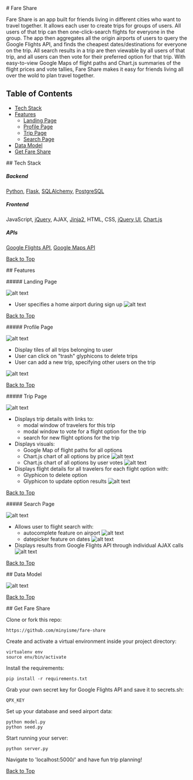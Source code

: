 <dl id="fare-share"></dl>
# Fare Share

Fare Share is an app built for friends living in different cities who want to travel together. It allows each user to create trips for groups of users. All users of that trip can then one-click-search flights for everyone in the group. The app then aggregates all the origin airports of users to query the Google Flights API, and finds the cheapest dates/destinations for everyone on the trip. All search results in a trip are then viewable by all users of that trip, and all users can then vote for their preferred option for that trip. With easy-to-view Google Maps of flight paths and Chart.js summaries of the flight prices and vote tallies, Fare Share makes it easy for friends living all over the wold to plan travel together.

## Table of Contents
- [Tech Stack](#tech-stack)
- [Features](#features)
    - [Landing Page](#landing-page)
    - [Profile Page](#profile-page)
    - [Trip Page](#trip-page)
    - [Search Page](#search-page)
- [Data Model](#data-model)
- [Get Fare Share](#set-up)

<dl id="tech-stack"></dl>
## Tech Stack                   


##### Backend

[Python](https://www.python.org/), [Flask](http://flask.pocoo.org/), [SQLAlchemy](http://www.sqlalchemy.org/), [PostgreSQL](https://www.postgresql.org/)

##### Frontend

JavaScript, [jQuery](https://jquery.com/), AJAX, [Jinja2](http://jinja.pocoo.org/docs/dev/), HTML, CSS, [jQuery UI](https://jqueryui.com/), [Chart.js](http://www.chartjs.org/)

##### APIs

[Google Flights API](https://developers.google.com/qpx-express/), [Google Maps API](https://developers.google.com/maps/)

[Back to Top](#fare-share)
<dl id="features"></dl>
## Features

<dl id="landing-page"></dl>
##### Landing Page

![alt text](https://github.com/minyisme/fare-share/blob/master/static/images/landing_page.png)

- User specifies a home airport during sign up
![alt text](https://github.com/minyisme/fare-share/blob/master/static/images/sign_up1.png)

[Back to Top](#fare-share)
<dl id="profile-page"></dl>
##### Profile Page

![alt text](https://github.com/minyisme/fare-share/blob/master/static/images/profile1.png)

- Display tiles of all trips belonging to user
- User can click on "trash" glyphicons to delete trips
- User can add a new trip, specifying other users on the trip

![alt text](https://github.com/minyisme/fare-share/blob/master/static/images/add_trip.png)

[Back to Top](#fare-share)
<dl id="trip-page"></dl>
##### Trip Page

![alt text](https://github.com/minyisme/fare-share/blob/master/static/images/trip1.png)

- Displays trip details with links to:
    - modal window of travelers for this trip
    - modal window to vote for a flight option for the trip
    - search for new flight options for the trip
- Displays visuals:
    - Google Map of flight paths for all options
    - Chart.js chart of all options by price
![alt text](https://github.com/minyisme/fare-share/blob/master/static/images/options_prices1.png)
    - Chart.js chart of all options by user votes
![alt text](https://github.com/minyisme/fare-share/blob/master/static/images/options_votes1.png)
- Displays flight details for all travelers for each flight option with:
    - Glyphicon to delete option
    - Glyphicon to update option results
![alt text](https://github.com/minyisme/fare-share/blob/master/static/images/option_details1.png)

[Back to Top](#fare-share)
<dl id="search-page"></dl>
##### Search Page

![alt text](https://github.com/minyisme/fare-share/blob/master/static/images/search1.png)

- Allows user to flight search with:
    - autocomplete feature on airport
![alt text](https://github.com/minyisme/fare-share/blob/master/static/images/autocomplete.png)
    - datepicker feature on dates
![alt text](https://github.com/minyisme/fare-share/blob/master/static/images/datepicker.png)
- Displays results from Google Flights API through individual AJAX calls 
![alt text](https://github.com/minyisme/fare-share/blob/master/static/images/results.png)

[Back to Top](#fare-share)
<dl id="data-model"></dl>
## Data Model

![alt text](https://github.com/minyisme/fare-share/blob/master/static/images/data_model.png)

[Back to Top](#fare-share)
<dl id="set-up"></dl>
## Get Fare Share

Clone or fork this repo:

```
https://github.com/minyisme/fare-share
```

Create and activate a virtual environment inside your project directory:

```
virtualenv env
source env/bin/activate
```

Install the requirements:

```
pip install -r requirements.txt
```

Grab your own secret key for Google Flights API and save it to secrets.sh:

```
QPX_KEY
```

Set up your database and seed airport data:

```
python model.py
python seed.py
```

Start running your server:

```
python server.py
```

Navigate to 'localhost:5000/' and have fun trip planning!

[Back to Top](#fare-share)
<!-- [![Coverage Status](https://coveralls.io/repos/github/minyisme/totally-named-project-yo/badge.svg?branch=master)](https://coveralls.io/github/minyisme/totally-named-project-yo?branch=master) -->
